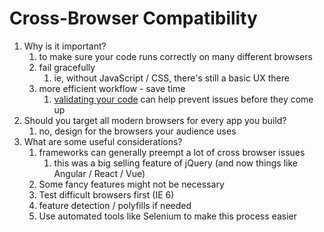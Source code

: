 # Cross-Browser Compatibility

1. Why is it important?
   1. to make sure your code runs correctly on many different browsers
   2. fail gracefully
      1. ie, without JavaScript / CSS, there's still a basic UX there
   3. more efficient workflow - save time
      1. [validating your code](https://validator.w3.org/) can help prevent issues before they come up
2. Should you target all modern browsers for every app you build?
   1. no, design for the browsers your audience uses
3. What are some useful considerations?
   1. frameworks can generally preempt a lot of cross browser issues
      1. this was a big selling feature of jQuery (and now things like Angular / React / Vue)
   2. Some fancy features might not be necessary
   3. Test difficult browsers first (IE 6)
   4. feature detection / polyfills if needed
   5. Use automated tools like Selenium to make this process easier